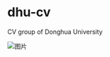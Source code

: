# dhu-cv
CV group of Donghua University 

![图片](https://user-images.githubusercontent.com/49506327/129560136-e9c28dce-88b8-4a91-b05c-301f6fc4f535.png)

